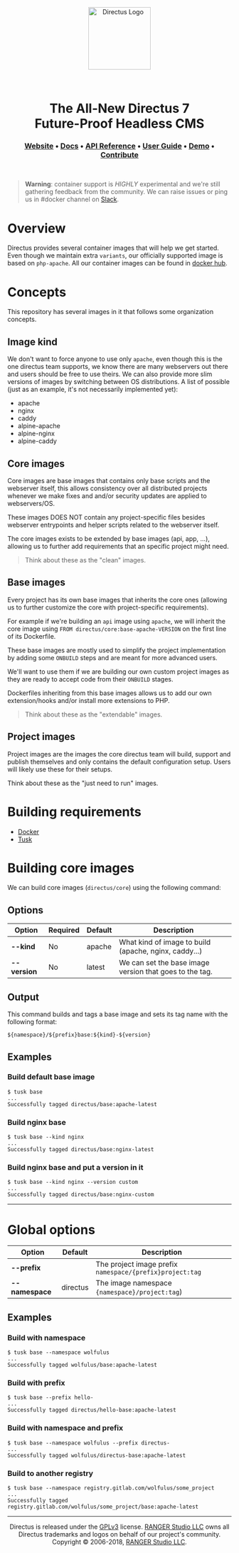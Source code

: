 <p align="center">
  <a href="https://directus.io" target="_blank" rel="noopener noreferrer">
    <img src="https://user-images.githubusercontent.com/522079/43096167-3a1b1118-8e86-11e8-9fb2-7b4e3b1368bc.png" width="140" alt="Directus Logo"/>
  </a>
</p>

<p>&nbsp;</p>

<h1 align="center">
  The All-New Directus 7<br>Future-Proof Headless CMS
</h1>

<h3 align="center">
  <a href="https://directus.io">Website</a> •
  <a href="https://docs.directus.io">Docs</a> •
  <a href="https://docs.directus.io/api/reference.html">API Reference</a> •
  <a href="https://docs.directus.io/guides/user-guide.html">User Guide</a> •
  <a href="https://directus.app">Demo</a> •
  <a href="https://docs.directus.io/getting-started/supporting-directus.html">Contribute</a>
</h3>

<p>&nbsp;</p>

> **Warning**: container support is *HIGHLY* experimental and we're still gathering feedback from the community. We can raise issues or ping us in #docker channel on [Slack](https://slack.directus.io).

# Overview

Directus provides several container images that will help we get started. Even though we maintain extra `variants`, our officially supported image is based on `php-apache`. All our container images can be found in [docker hub](https://hub.docker.com/r/directus/).

# Concepts

This repository has several images in it that follows some organization concepts.

## Image kind

We don't want to force anyone to use only `apache`, even though this is the one directus team supports, we know there are many webservers out there and users should be free to use theirs. We can also provide more slim versions of images by switching between OS distributions. A list of possible (just as an example, it's not necessarily implemented yet):

- apache
- nginx
- caddy
- alpine-apache
- alpine-nginx
- alpine-caddy

## Core images

Core images are base images that contains only base scripts and the webserver itself, this allows consistency over all distributed projects whenever we make fixes and and/or security updates are applied to webservers/OS.

These images DOES NOT contain any project-specific files besides webserver entrypoints and helper scripts related to the webserver itself.

The core images exists to be extended by base images (api, app, ...), allowing us to further add requirements that an specific project might need.

> Think about these as the "clean" images.

## Base images

Every project has its own base images that inherits the core ones (allowing us to further customize the core with project-specific requirements).

For example if we're building an `api` image using `apache`, we will inherit the core image using `FROM directus/core:base-apache-VERSION` on the first line of its Dockerfile.

These base images are mostly used to simplify the project implementation by adding some `ONBUILD` steps and are meant for more advanced users.

We'll want to use them if we are building our own custom project images as they are ready to accept code from their `ONBUILD` stages.

Dockerfiles inheriting from this base images allows us to add our own extension/hooks and/or install more extensions to PHP.

> Think about these as the "extendable" images.

## Project images

Project images are the images the core directus team will build, support and publish themselves and only contains the default configuration setup. Users will likely use these for their setups.

Think about these as the "just need to run" images.

# Building requirements

- [Docker](https://docs.docker.com/install/)
- [Tusk](https://github.com/rliebz/tusk)

# Building core images

We can build core images (`directus/core`) using the following command:

## Options

| Option | Required | Default | Description |
|---|---|---|---|
| **--kind** | No | apache | What kind of image to build (apache, nginx, caddy...) |
| **--version** | No | latest | We can set the base image version that goes to the tag. |

## Output

This command builds and tags a base image and sets its tag name with the following format:

```
${namespace}/${prefix}base:${kind}-${version}
```

## Examples

### Build default base image

```
$ tusk base
...
Successfully tagged directus/base:apache-latest
```

### Build nginx base

```
$ tusk base --kind nginx
...
Successfully tagged directus/base:nginx-latest
```

### Build nginx base and put a version in it

```
$ tusk base --kind nginx --version custom
...
Successfully tagged directus/base:nginx-custom
```

------------

# Global options

| Option | Default | Description |
|---|---|---|
| **--prefix** | | The project image prefix `namespace/{prefix}project:tag`|
| **--namespace** | directus | The image namespace `{namespace}/project:tag`) |

## Examples

### Build with namespace

```
$ tusk base --namespace wolfulus
...
Successfully tagged wolfulus/base:apache-latest
```

### Build with prefix

```
$ tusk base --prefix hello-
...
Successfully tagged directus/hello-base:apache-latest
```

### Build with namespace and prefix

```
$ tusk base --namespace wolfulus --prefix directus-
...
Successfully tagged wolfulus/directus-base:apache-latest
```

### Build to another registry

```
$ tusk base --namespace registry.gitlab.com/wolfulus/some_project
...
Successfully tagged registry.gitlab.com/wolfulus/some_project/base:apache-latest
```

------------

<p align="center">
  Directus is released under the <a href="http://www.gnu.org/copyleft/gpl.html">GPLv3</a> license. <a href="http://rangerstudio.com">RANGER Studio LLC</a> owns all Directus trademarks and logos on behalf of our project's community. Copyright © 2006-2018, <a href="http://rangerstudio.com">RANGER Studio LLC</a>.
</p>

